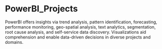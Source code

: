 # PowerBI_Projects
PowerBI offers insights via trend analysis, pattern identification, forecasting, performance monitoring, geo-spatial analysis, text analytics, segmentation, root cause analysis, and self-service data discovery. Visualizations aid comprehension and enable data-driven decisions in diverse projects and domains.
